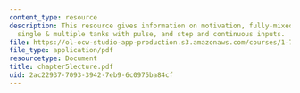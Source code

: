 ```yaml
---
content_type: resource
description: This resource gives information on motivation, fully-mixed reactors,
  single & multiple tanks with pulse, and step and continuous inputs.
file: https://ol-ocw-studio-app-production.s3.amazonaws.com/courses/1-77-water-quality-control-spring-2006/2ac22937709339427eb96c0975ba84cf_chapter5lecture.pdf
file_type: application/pdf
resourcetype: Document
title: chapter5lecture.pdf
uid: 2ac22937-7093-3942-7eb9-6c0975ba84cf
---
```


